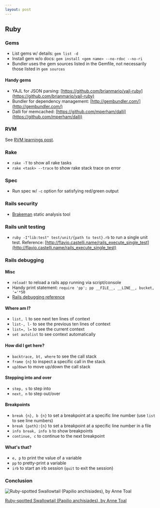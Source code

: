 ```yaml
---
layout: post
---
```


## Ruby

### Gems

* List gems w/ details: `gem list -d`
* Install gem w/o docs: `gem install <gem name> --no-rdoc --no-ri`
* Bundler uses the gem sources listed in the Gemfile, not necessarily those listed in `gem sources`

#### Handy gems

* YAJL for JSON parsing: [https://github.com/brianmario/yajl-ruby](https://github.com/brianmario/yajl-ruby)
* Bundler for dependency management: [http://gembundler.com/](http://gembundler.com/)
* Dalli for memcached: [https://github.com/mperham/dalli](https://github.com/mperham/dalli)

### RVM

See [RVM learnings post](/2011/11/28/rvm-learnings.md).

### Rake

* `rake -T` to show all rake tasks
* `rake <task> --trace` to show rake stack trace on error

### Spec

* Run spec w/ `-c` option for satisfying red/green output

### Rails security

* [Brakeman](http://brakemanscanner.org/) static analysis tool

### Rails unit testing

* `ruby -I"lib:test" test/unit/{path to test}.rb` to run a single unit test. Reference: [http://flavio.castelli.name/rails_execute_single_test](http://flavio.castelli.name/rails_execute_single_test)

### Rails debugging

#### Misc

* `reload!` to reload a rails app running via script/console
* Handy print statement: `require 'pp'; pp __FILE__, __LINE__, bucket, '='*50`
* [Rails debugging reference](http://guides.rubyonrails.org/debugging_rails_applications.html#step-by-step)

#### Where am I?

* `list, l` to see next ten lines of context
* `list-, l-` to see the previous ten lines of context
* `list=, l=` to see the current context
* `set autolist` to see context automatically

#### How did I get here?

* `backtrace, bt, where` to see the call stack
* `frame {n}` to inspect a specific call in the stack
* `up`/`down` to move up/down the call stack

#### Stepping into and over

* `step, s` to step into
* `next, n` to step out/over

#### Breakpoints

* `break {n}, b {n}` to set a breakpoint at a specific line number (use `list` to see line numbers)
* `break {path}:{n}` to set a breakpoint at a specific line number in a file
* `info break, info b` to show breakpoints
* `continue, c` to continue to the next breakpoint

#### What's that?

* `e, p` to print the value of a variable
* `pp` to pretty-print a variable
* `irb` to start an irb session (`quit` to exit the session)

### Conclusion

![Ruby-spotted Swallowtail (Papilio anchisiades), by Anne Toal](http://farm3.staticflickr.com/2292/2046175430_3651a95e1b.jpg)

[Ruby-spotted Swallowtail (Papilio anchisiades), by Anne Toal](http://www.flickr.com/photos/annetoal/2046175430/)
